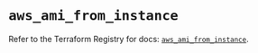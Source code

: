 # `aws_ami_from_instance`

Refer to the Terraform Registry for docs: [`aws_ami_from_instance`](https://registry.terraform.io/providers/hashicorp/aws/5.88.0/docs/resources/ami_from_instance).

